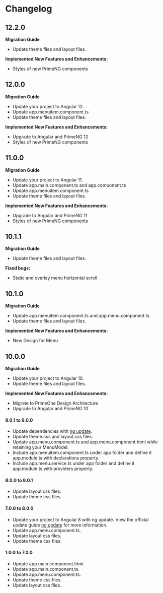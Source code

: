 # Changelog

## 12.2.0
**Migration Guide**
- Update theme files and layout files.

**Implemented New Features and Enhancements:**

- Styles of new PrimeNG components

## 12.0.0
**Migration Guide**
- Update your project to Angular 12.
- Update app.menuitem.component.ts
- Update theme files and layout files.

**Implemented New Features and Enhancements:**

- Upgrade to Angular and PrimeNG 12
- Styles of new PrimeNG components

## 11.0.0
**Migration Guide**
- Update your project to Angular 11.
- Update app.main.component.ts and app.component.ts
- Update app.menuitem.component.ts
- Update theme files and layout files.

**Implemented New Features and Enhancements:**

- Upgrade to Angular and PrimeNG 11
- Styles of new PrimeNG components

## 10.1.1

**Migration Guide**
- Update theme files and layout files.

**Fixed bugs:**

- Static and overlay menu horizontal scroll

## 10.1.0

**Migration Guide**
- Update app.menuitem.component.ts and app.menu.component.ts.
- Update theme files and layout files.

**Implemented New Features and Enhancements:**

- New Design for Menu

## 10.0.0
**Migration Guide**
- Update your project to Angular 10.
- Update theme files and layout files.

**Implemented New Features and Enhancements:**

- Migrate to PrimeOne Design Architecture
- Upgrade to Angular and PrimeNG 10 

#### 8.0.1 to 9.0.0

* Update dependencies with <a href="https://angular.io/cli/update">ng update</a>.
* Update theme.css and layout.css files.
* Update app.menu.component.ts and app.menu.component.html while retaining your MenuModel.
* Include app.menuitem.component.ts under app folder and define it app.module.ts with declarations property.
* Include app.menu.service.ts under app folder and define it app.module.ts with providers property.

#### 8.0.0 to 8.0.1

* Update layout css files.
* Update theme css files.

#### 7.0.0 to 8.0.0

* Update your project to Angular 8 with ng update. View the official update guide <a href="https://angular.io/cli/update">ng update</a> for more information.
* Update app.menu.component.ts.
* Update layout css files.
* Update theme css files.

#### 1.0.0 to 7.0.0

* Update app.main.component.html.
* Update app.main.component.ts.
* Update app.menu.component.ts.
* Update theme css files.
* Update layout css files.
